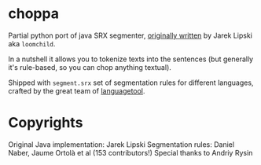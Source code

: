 # choppa
Partial python port of java SRX segmenter, [originally written](https://github.com/loomchild/segment) by Jarek Lipski aka `loomchild`.

In a nutshell it allows you to tokenize texts into the sentences (but generally it's rule-based, so you can chop anything textual).

Shipped with `segment.srx` set of segmentation rules for different languages, crafted by the great team of [languagetool](https://github.com/languagetool-org/languagetool).

# Copyrights
Original Java implementation: Jarek Lipski
Segmentation rules: Daniel Naber, Jaume Ortolà et al (153 contributors!)
Special thanks to Andriy Rysin

